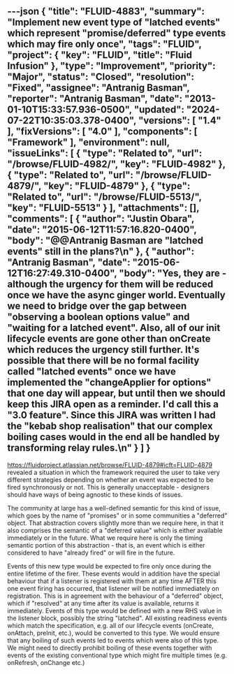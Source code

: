---json
{
  "title": "FLUID-4883",
  "summary": "Implement new event type of \"latched events\" which represent \"promise/deferred\" type events which may fire only once",
  "tags": "FLUID",
  "project": {
    "key": "FLUID",
    "title": "Fluid Infusion"
  },
  "type": "Improvement",
  "priority": "Major",
  "status": "Closed",
  "resolution": "Fixed",
  "assignee": "Antranig Basman",
  "reporter": "Antranig Basman",
  "date": "2013-01-10T15:33:57.936-0500",
  "updated": "2024-07-22T10:35:03.378-0400",
  "versions": [
    "1.4"
  ],
  "fixVersions": [
    "4.0"
  ],
  "components": [
    "Framework"
  ],
  "environment": null,
  "issueLinks": [
    {
      "type": "Related to",
      "url": "/browse/FLUID-4982/",
      "key": "FLUID-4982"
    },
    {
      "type": "Related to",
      "url": "/browse/FLUID-4879/",
      "key": "FLUID-4879"
    },
    {
      "type": "Related to",
      "url": "/browse/FLUID-5513/",
      "key": "FLUID-5513"
    }
  ],
  "attachments": [],
  "comments": [
    {
      "author": "Justin Obara",
      "date": "2015-06-12T11:57:16.820-0400",
      "body": "@@Antranig Basman are \"latched events\" still in the plans?\n"
    },
    {
      "author": "Antranig Basman",
      "date": "2015-06-12T16:27:49.310-0400",
      "body": "Yes, they are - although the urgency for them will be reduced once we have the async ginger world. Eventually we need to bridge over the gap between \"observing a boolean options value\" and \"waiting for a latched event\". Also, all of our init lifecycle events are gone other than onCreate which reduces the urgency still further. It's possible that there will be no formal facility called \"latched events\" once we have implemented the \"changeApplier for options\" that one day will appear, but until then we should keep this JIRA open as a reminder. I'd call this a \"3.0 feature\". Since this JIRA was written I had the \"kebab shop realisation\" that our complex boiling cases would in the end all be handled by transforming relay rules.\n"
    }
  ]
}
---
<https://fluidproject.atlassian.net/browse/FLUID-4879#icft=FLUID-4879> revealed a situation in which the framework required the user to take very different strategies depending on whether an event was expected to be fired synchronously or not. This is generally unacceptable - designers should have ways of being agnostic to these kinds of issues.

The community at large has a well-defined semantic for this kind of issue, which goes by the name of "promises" or in some communities a "deferred" object. That abstraction covers slightly more than we require here, in that it also comprises the semantic of a "deferred value" which is either available immediately or in the future. What we require here is only the timing semantic portion of this abstraction - that is, an event which is either considered to have "already fired" or will fire in the future.

Events of this new type would be expected to fire only once during the entire lifetime of the firer. These events would in addition have the special behaviour that if a listener is registered with them at any time AFTER this one event firing has occurred, that listener will be notified immediately on registration. This is in agreement with the behaviour of a "deferred" object, which if "resolved" at any time after its value is available, returns it immediately. Events of this type would be defined with a new RHS value in the listener block, possibly the string "latched". All existing readiness events which match the specification, e.g. all of our lifecycle events (onCreate, onAttach, preInit, etc.), would be converted to this type. We would ensure that any boiling of such events led to events which were also of this type. We might need to directly prohibit boiling of these events together with events of the existing conventional type which might fire multiple times (e.g. onRefresh, onChange etc.)

        